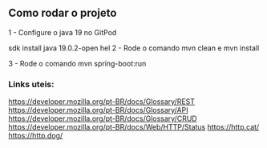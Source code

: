 ## Como rodar o projeto

1 - Configure o java 19 no GitPod

sdk install java 19.0.2-open
hel
2 - Rode o comando mvn clean e mvn install

3 - Rode o comando mvn spring-boot:run



### Links uteis:
https://developer.mozilla.org/pt-BR/docs/Glossary/REST
https://developer.mozilla.org/pt-BR/docs/Glossary/API
https://developer.mozilla.org/pt-BR/docs/Glossary/CRUD
https://developer.mozilla.org/pt-BR/docs/Web/HTTP/Status
https://http.cat/
https://http.dog/
